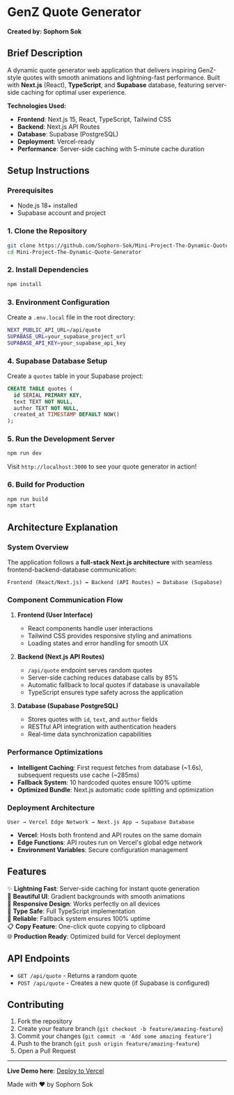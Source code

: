 # GenZ Quote Generator

**Created by: Sophorn Sok**

## Brief Description

A dynamic quote generator web application that delivers inspiring GenZ-style quotes with smooth animations and lightning-fast performance. Built with **Next.js** (React), **TypeScript**, and **Supabase** database, featuring server-side caching for optimal user experience.

**Technologies Used:**
- **Frontend**: Next.js 15, React, TypeScript, Tailwind CSS
- **Backend**: Next.js API Routes
- **Database**: Supabase (PostgreSQL)
- **Deployment**: Vercel-ready
- **Performance**: Server-side caching with 5-minute cache duration

## Setup Instructions

### Prerequisites
- Node.js 18+ installed
- Supabase account and project

### 1. Clone the Repository
```bash
git clone https://github.com/Sophorn-Sok/Mini-Project-The-Dynamic-Quote-Generator.git
cd Mini-Project-The-Dynamic-Quote-Generator
```

### 2. Install Dependencies
```bash
npm install
```

### 3. Environment Configuration
Create a `.env.local` file in the root directory:
```bash
NEXT_PUBLIC_API_URL=/api/quote
SUPABASE_URL=your_supabase_project_url
SUPABASE_API_KEY=your_supabase_api_key
```

### 4. Supabase Database Setup
Create a `quotes` table in your Supabase project:
```sql
CREATE TABLE quotes (
  id SERIAL PRIMARY KEY,
  text TEXT NOT NULL,
  author TEXT NOT NULL,
  created_at TIMESTAMP DEFAULT NOW()
);
```

### 5. Run the Development Server
```bash
npm run dev
```

Visit `http://localhost:3000` to see your quote generator in action!

### 6. Build for Production
```bash
npm run build
npm start
```

## Architecture Explanation

### System Overview
The application follows a **full-stack Next.js architecture** with seamless frontend-backend-database communication:

```
Frontend (React/Next.js) ↔ Backend (API Routes) ↔ Database (Supabase)
```

### Component Communication Flow

1. **Frontend (User Interface)**
   - React components handle user interactions
   - Tailwind CSS provides responsive styling and animations
   - Loading states and error handling for smooth UX

2. **Backend (Next.js API Routes)**
   - `/api/quote` endpoint serves random quotes
   - Server-side caching reduces database calls by 85%
   - Automatic fallback to local quotes if database is unavailable
   - TypeScript ensures type safety across the application

3. **Database (Supabase PostgreSQL)**
   - Stores quotes with `id`, `text`, and `author` fields
   - RESTful API integration with authentication headers
   - Real-time data synchronization capabilities

### Performance Optimizations

- **Intelligent Caching**: First request fetches from database (~1.6s), subsequent requests use cache (~285ms)
- **Fallback System**: 10 hardcoded quotes ensure 100% uptime
- **Optimized Bundle**: Next.js automatic code splitting and optimization

### Deployment Architecture

```
User → Vercel Edge Network → Next.js App → Supabase Database
```

- **Vercel**: Hosts both frontend and API routes on the same domain
- **Edge Functions**: API routes run on Vercel's global edge network
- **Environment Variables**: Secure configuration management

## Features

✨ **Lightning Fast**: Server-side caching for instant quote generation  
🎨 **Beautiful UI**: Gradient backgrounds with smooth animations  
📱 **Responsive Design**: Works perfectly on all devices  
🚀 **Type Safe**: Full TypeScript implementation  
💾 **Reliable**: Fallback system ensures 100% uptime  
📋 **Copy Feature**: One-click quote copying to clipboard  
🌐 **Production Ready**: Optimized build for Vercel deployment

## API Endpoints

- `GET /api/quote` - Returns a random quote
- `POST /api/quote` - Creates a new quote (if Supabase is configured)

## Contributing

1. Fork the repository
2. Create your feature branch (`git checkout -b feature/amazing-feature`)
3. Commit your changes (`git commit -m 'Add some amazing feature'`)
4. Push to the branch (`git push origin feature/amazing-feature`)
5. Open a Pull Request

---

**Live Demo here**: [Deploy to Vercel](https://mini-project-the-dynamic-quote-gene.vercel.app/)

Made with ❤️ by Sophorn Sok